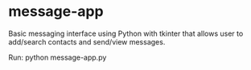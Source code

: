 # message-app
Basic messaging interface using Python with tkinter that allows user to add/search contacts and send/view messages.


Run: python message-app.py
